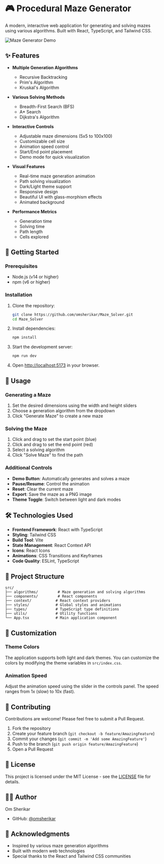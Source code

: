 # 🎮 Procedural Maze Generator

A modern, interactive web application for generating and solving mazes using various algorithms. Built with React, TypeScript, and Tailwind CSS.

![Maze Generator Demo](https://github.com/omsherikar/Maze_Solver/blob/main/demo.gif)

## ✨ Features

- **Multiple Generation Algorithms**
  - Recursive Backtracking
  - Prim's Algorithm
  - Kruskal's Algorithm

- **Various Solving Methods**
  - Breadth-First Search (BFS)
  - A* Search
  - Dijkstra's Algorithm

- **Interactive Controls**
  - Adjustable maze dimensions (5x5 to 100x100)
  - Customizable cell size
  - Animation speed control
  - Start/End point placement
  - Demo mode for quick visualization

- **Visual Features**
  - Real-time maze generation animation
  - Path solving visualization
  - Dark/Light theme support
  - Responsive design
  - Beautiful UI with glass-morphism effects
  - Animated background

- **Performance Metrics**
  - Generation time
  - Solving time
  - Path length
  - Cells explored

## 🚀 Getting Started

### Prerequisites

- Node.js (v14 or higher)
- npm (v6 or higher)

### Installation

1. Clone the repository:
   ```bash
   git clone https://github.com/omsherikar/Maze_Solver.git
   cd Maze_Solver
   ```

2. Install dependencies:
   ```bash
   npm install
   ```

3. Start the development server:
   ```bash
   npm run dev
   ```

4. Open [http://localhost:5173](http://localhost:5173) in your browser.

## 🎯 Usage

### Generating a Maze

1. Set the desired dimensions using the width and height sliders
2. Choose a generation algorithm from the dropdown
3. Click "Generate Maze" to create a new maze

### Solving the Maze

1. Click and drag to set the start point (blue)
2. Click and drag to set the end point (red)
3. Select a solving algorithm
4. Click "Solve Maze" to find the path

### Additional Controls

- **Demo Button**: Automatically generates and solves a maze
- **Pause/Resume**: Control the animation
- **Reset**: Clear the current maze
- **Export**: Save the maze as a PNG image
- **Theme Toggle**: Switch between light and dark modes

## 🛠️ Technologies Used

- **Frontend Framework**: React with TypeScript
- **Styling**: Tailwind CSS
- **Build Tool**: Vite
- **State Management**: React Context API
- **Icons**: React Icons
- **Animations**: CSS Transitions and Keyframes
- **Code Quality**: ESLint, TypeScript

## 📁 Project Structure

```
src/
├── algorithms/         # Maze generation and solving algorithms
├── components/         # React components
├── context/           # React context providers
├── styles/            # Global styles and animations
├── types/             # TypeScript type definitions
├── utils/             # Utility functions
└── App.tsx            # Main application component
```

## 🎨 Customization

### Theme Colors

The application supports both light and dark themes. You can customize the colors by modifying the theme variables in `src/index.css`.

### Animation Speed

Adjust the animation speed using the slider in the controls panel. The speed ranges from 1x (slow) to 10x (fast).

## 🤝 Contributing

Contributions are welcome! Please feel free to submit a Pull Request.

1. Fork the repository
2. Create your feature branch (`git checkout -b feature/AmazingFeature`)
3. Commit your changes (`git commit -m 'Add some AmazingFeature'`)
4. Push to the branch (`git push origin feature/AmazingFeature`)
5. Open a Pull Request

## 📝 License

This project is licensed under the MIT License - see the [LICENSE](LICENSE) file for details.

## 👨‍💻 Author

Om Sherikar
- GitHub: [@omsherikar](https://github.com/omsherikar)

## 🙏 Acknowledgments

- Inspired by various maze generation algorithms
- Built with modern web technologies
- Special thanks to the React and Tailwind CSS communities
